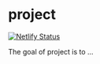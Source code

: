 
# project

<!-- badges: start -->

[![Netlify Status](https://api.netlify.com/api/v1/badges/63c85759-9201-41e1-99a0-2628448d2a31/deploy-status)](https://app.netlify.com/sites/morellet54/deploys)

<!-- badges: end -->

The goal of project is to ...

